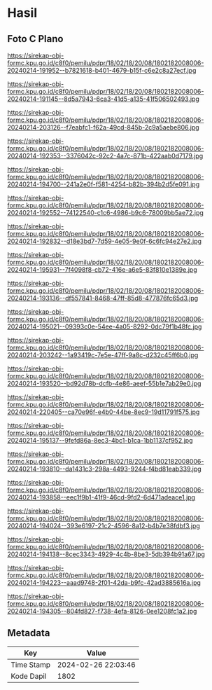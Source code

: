 # Hasil

## Foto C Plano

https://sirekap-obj-formc.kpu.go.id/c8f0/pemilu/pdpr/18/02/18/20/08/1802182008006-20240214-191952--b7821618-b401-4679-b15f-c6e2c8a27ecf.jpg

https://sirekap-obj-formc.kpu.go.id/c8f0/pemilu/pdpr/18/02/18/20/08/1802182008006-20240214-191145--8d5a7943-6ca3-41d5-a135-41f506502493.jpg

https://sirekap-obj-formc.kpu.go.id/c8f0/pemilu/pdpr/18/02/18/20/08/1802182008006-20240214-203126--f7eabfc1-f62a-49cd-845b-2c9a5aebe806.jpg

https://sirekap-obj-formc.kpu.go.id/c8f0/pemilu/pdpr/18/02/18/20/08/1802182008006-20240214-192353--3376042c-92c2-4a7c-871b-422aab0d7179.jpg

https://sirekap-obj-formc.kpu.go.id/c8f0/pemilu/pdpr/18/02/18/20/08/1802182008006-20240214-194700--241a2e0f-f581-4254-b82b-394b2d5fe091.jpg

https://sirekap-obj-formc.kpu.go.id/c8f0/pemilu/pdpr/18/02/18/20/08/1802182008006-20240214-192552--74122540-c1c6-4986-b9c6-78009bb5ae72.jpg

https://sirekap-obj-formc.kpu.go.id/c8f0/pemilu/pdpr/18/02/18/20/08/1802182008006-20240214-192832--d18e3bd7-7d59-4e05-9e0f-6c6fc94e27e2.jpg

https://sirekap-obj-formc.kpu.go.id/c8f0/pemilu/pdpr/18/02/18/20/08/1802182008006-20240214-195931--7f4098f8-cb72-416e-a6e5-83f810e1389e.jpg

https://sirekap-obj-formc.kpu.go.id/c8f0/pemilu/pdpr/18/02/18/20/08/1802182008006-20240214-193136--df557841-8468-47ff-85d8-477876fc65d3.jpg

https://sirekap-obj-formc.kpu.go.id/c8f0/pemilu/pdpr/18/02/18/20/08/1802182008006-20240214-195021--09393c0e-54ee-4a05-8292-0dc79f1b48fc.jpg

https://sirekap-obj-formc.kpu.go.id/c8f0/pemilu/pdpr/18/02/18/20/08/1802182008006-20240214-203242--1a93419c-7e5e-47ff-9a8c-d232c45ff6b0.jpg

https://sirekap-obj-formc.kpu.go.id/c8f0/pemilu/pdpr/18/02/18/20/08/1802182008006-20240214-193520--bd92d78b-dcfb-4e86-aeef-55b1e7ab29e0.jpg

https://sirekap-obj-formc.kpu.go.id/c8f0/pemilu/pdpr/18/02/18/20/08/1802182008006-20240214-220405--ca70e96f-e4b0-44be-8ec9-19d11791f575.jpg

https://sirekap-obj-formc.kpu.go.id/c8f0/pemilu/pdpr/18/02/18/20/08/1802182008006-20240214-195137--9fefd86a-8ec3-4bc1-b1ca-1bb1137cf952.jpg

https://sirekap-obj-formc.kpu.go.id/c8f0/pemilu/pdpr/18/02/18/20/08/1802182008006-20240214-193810--da1431c3-298a-4493-9244-f4bd81eab339.jpg

https://sirekap-obj-formc.kpu.go.id/c8f0/pemilu/pdpr/18/02/18/20/08/1802182008006-20240214-193858--eec1f9b1-41f9-46cd-9fd2-6d471adeace1.jpg

https://sirekap-obj-formc.kpu.go.id/c8f0/pemilu/pdpr/18/02/18/20/08/1802182008006-20240214-194024--393e6197-21c2-4596-8a12-b4b7e38fdbf3.jpg

https://sirekap-obj-formc.kpu.go.id/c8f0/pemilu/pdpr/18/02/18/20/08/1802182008006-20240214-194138--8cec3343-4929-4c4b-8be3-5db394b91a67.jpg

https://sirekap-obj-formc.kpu.go.id/c8f0/pemilu/pdpr/18/02/18/20/08/1802182008006-20240214-194223--aaad9748-2f01-42da-b9fc-42ad3885616a.jpg

https://sirekap-obj-formc.kpu.go.id/c8f0/pemilu/pdpr/18/02/18/20/08/1802182008006-20240214-194305--804fd827-f738-4efa-8126-0ee1208fc1a2.jpg


## Metadata

| Key        | Value               |
| ---------- | ------------------- |
| Time Stamp | 2024-02-26 22:03:46 |
| Kode Dapil | 1802                |



